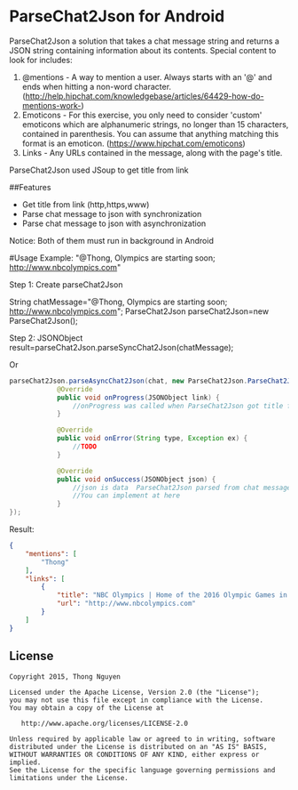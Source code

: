 # ParseChat2Json for Android
ParseChat2Json a solution that takes a chat message string and returns a JSON string containing information about its contents. Special content to look for includes:
1. @mentions - A way to mention a user. Always starts with an '@' and ends when hitting a non-word character. (http://help.hipchat.com/knowledgebase/articles/64429-how-do-mentions-work-)
2. Emoticons - For this exercise, you only need to consider 'custom' emoticons which are alphanumeric strings, no longer than 15 characters, contained in parenthesis. You can assume that anything matching this format is an emoticon. (https://www.hipchat.com/emoticons)
3. Links - Any URLs contained in the message, along with the page's title.

ParseChat2Json used JSoup to get title from link

##Features
- Get title from link (http,https,www)
- Parse chat message to json with synchronization
- Parse chat message to json with asynchronization

Notice: Both of them must run in background in Android

#Usage
Example:  "@Thong, Olympics are starting soon; http://www.nbcolympics.com"

Step 1: Create parseChat2Json

String chatMessage="@Thong, Olympics are starting soon; http://www.nbcolympics.com";
ParseChat2Json parseChat2Json=new ParseChat2Json();

Step 2:
JSONObject result=parseChat2Json.parseSyncChat2Json(chatMessage);

Or

```java
parseChat2Json.parseAsyncChat2Json(chat, new ParseChat2Json.ParseChat2JsonResponse() {
            @Override
            public void onProgress(JSONObject link) {
                //onProgress was called when ParseChat2Json got title from one link
            }

            @Override
            public void onError(String type, Exception ex) {
                //TODO
            }

            @Override
            public void onSuccess(JSONObject json) {
				//json is data 	ParseChat2Json parsed from chat message
				//You can implement at here
            }
});
```


Result:
```json
{
    "mentions": [
        "Thong"
    ],
    "links": [
        {
            "title": "NBC Olympics | Home of the 2016 Olympic Games in Rio",
            "url": "http://www.nbcolympics.com"
        }
    ]
}
```


## License

    Copyright 2015, Thong Nguyen

    Licensed under the Apache License, Version 2.0 (the "License");
    you may not use this file except in compliance with the License.
    You may obtain a copy of the License at

       http://www.apache.org/licenses/LICENSE-2.0

    Unless required by applicable law or agreed to in writing, software
    distributed under the License is distributed on an "AS IS" BASIS,
    WITHOUT WARRANTIES OR CONDITIONS OF ANY KIND, either express or implied.
    See the License for the specific language governing permissions and
    limitations under the License.